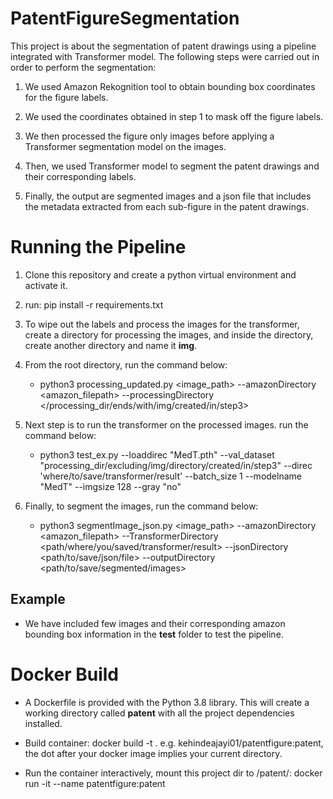 # PatentFigureSegmentation
This project is about the segmentation of patent drawings using a pipeline integrated with Transformer model. 
The following steps were carried out in order to perform the segmentation:

1. We used Amazon Rekognition tool to obtain bounding box coordinates for the figure labels.

2. We used the coordinates obtained in step 1 to mask off the figure labels.

3. We then processed the figure only images before applying a Transformer segmentation model on the images.

4. Then, we used Transformer model to segment the patent drawings and their corresponding labels.

5. Finally, the output are segmented images and a json file that includes the metadata extracted from each sub-figure in the patent drawings.

# Running the Pipeline
1.  Clone this repository and create a python virtual environment and activate it.
2. run: pip install -r requirements.txt
3. To wipe out the labels and process the images for the transformer, create a directory for processing the images, and inside the directory, create another directory and name it **img**.
4. From the root directory, run the command below:
      - python3 processing_updated.py <image_path> --amazonDirectory <amazon_filepath> --processingDirectory </processing_dir/ends/with/img/created/in/step3>

5. Next step is to run the transformer on the processed images. run the command below:
    - python3 test_ex.py --loaddirec "MedT.pth" --val_dataset "processing_dir/excluding/img/directory/created/in/step3" --direc 'where/to/save/transformer/result' --batch_size 1 --modelname "MedT" --imgsize 128 --gray "no"

6. Finally, to segment the images, run the command below:
    - python3 segmentImage_json.py <image_path> --amazonDirectory <amazon_filepath> --TransformerDirectory <path/where/you/saved/transformer/result> --jsonDirectory <path/to/save/json/file> --outputDirectory <path/to/save/segmented/images>

## Example
- We have included few images and their corresponding amazon bounding box information in the **test** folder to test the pipeline.  

# Docker Build
- A Dockerfile is provided with the Python 3.8 library. This will create a working directory called **patent** with all the 
project dependencies installed.

- Build container: docker build -t <name-of-image> . e.g. kehindeajayi01/patentfigure:patent, the dot after your docker image implies your current directory.

- Run the container interactively, mount this project dir to /patent/: docker run -it --name <patent> patentfigure:patent

